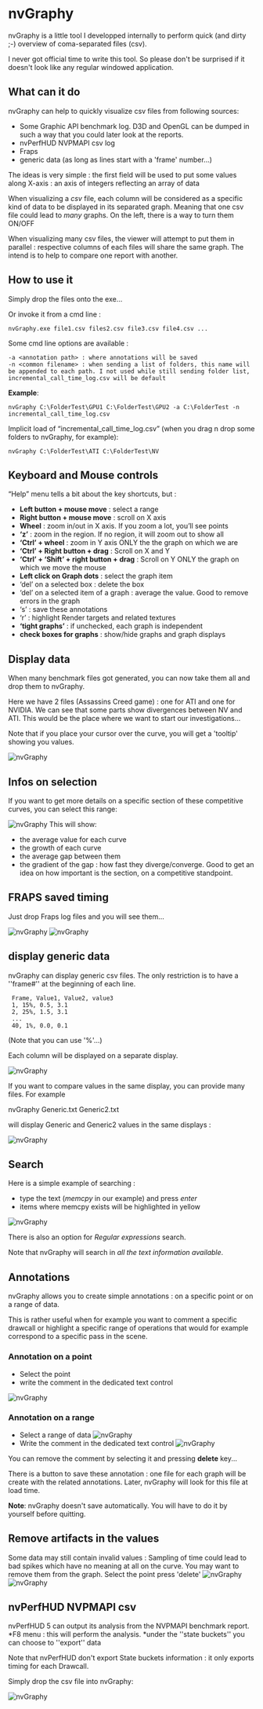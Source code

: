# nvGraphy

nvGraphy is a little tool I developped internally to perform quick (and dirty ;-) overview of coma-separated files (csv).

I never got official time to write this tool. So please don't be surprised if it doesn't look like any regular windowed application.

## What can it do

nvGraphy can help to quickly visualize csv files from following sources:

* Some Graphic API benchmark log. D3D and OpenGL can be dumped in such a way that you could later look at the reports.
* nvPerfHUD NVPMAPI csv log
* Fraps
* generic data (as long as lines start with a 'frame' number...)

The ideas is very simple : the first field will be used to put some values along X-axis : an axis of integers reflecting an array of data

When visualizing a *csv* file, each column will be considered as a specific kind of data to be displayed in its separated graph. Meaning that one csv file could lead to *many* graphs. On the left, there is a way to turn them ON/OFF

When visualizing many csv files, the viewer will attempt to put them in parallel : respective columns of each files will share the same graph. The intend is to help to compare one report with another.

## How to use it

Simply drop the files onto the exe...

Or invoke it from a cmd line :
````
nvGraphy.exe file1.csv files2.csv file3.csv file4.csv ...
````

Some cmd line options are available :

````
-a <annotation path> : where annotations will be saved
-n <common filename> : when sending a list of folders, this name will be appended to each path. I not used while still sending folder list, incremental_call_time_log.csv will be default
````

__Example__:
````
nvGraphy C:\FolderTest\GPU1 C:\FolderTest\GPU2 -a C:\FolderTest -n incremental_call_time_log.csv
````

Implicit load of “incremental_call_time_log.csv” (when you drag n drop some folders to nvGraphy, for example):
````
nvGraphy C:\FolderTest\ATI C:\FolderTest\NV
````

## Keyboard and Mouse controls
“Help” menu tells a bit about the key shortcuts, but :

* __Left button + mouse move__ : select a range
* __Right button + mouse move__ : scroll on X axis
* __Wheel__ : zoom in/out in X axis. If you zoom a lot, you’ll see points
* __‘z’__ : zoom in the region. If no region, it will zoom out to show all
* __‘Ctrl’ + wheel__ : zoom in Y axis ONLY the the graph on which we are
* __‘Ctrl’ + Right button + drag__ : Scroll on X and Y
* __‘Ctrl’ + ‘Shift’ + right button + drag__ : Scroll on Y ONLY the graph on which we move the mouse
* __Left click on Graph dots__ : select the graph item
* ‘del’ on a selected box : delete the box
* ‘del’ on a selected item of a graph : average the value. Good to remove errors in the graph
* ‘s’ : save these annotations
* ‘r’ : highlight Render targets and related textures
* __‘tight graphs’__ : if unchecked, each graph is independent
* __check boxes for graphs__ : show/hide graphs and graph displays

## Display data

When many benchmark files got generated, you can now take them all and drop them to nvGraphy.

Here we have 2 files (Assassins Creed game) : one for ATI and one for NVIDIA. We can see that some parts show divergences between NV and ATI. This would be the place where we want to start our investigations...

Note that if you place your cursor over the curve, you will get a 'tooltip' showing you values.

![nvGraphy](https://github.com/tlorach/nvGraphy/raw/master/README_pics/NvGraphy_competitiveAPICGraphs.png)


## Infos on selection
If you want to get more details on a specific section of these competitive curves, you can select this range:

![nvGraphy](https://github.com/tlorach/nvGraphy/raw/master/README_pics/NvGraphy_competitiveRangeCompare.png)
This will show:
* the average value for each curve
* the growth of each curve
* the average gap between them
* the gradient of the gap : how fast they diverge/converge. Good to get an idea on how important is the section, on a competitive standpoint.


## FRAPS saved timing

Just drop Fraps log files and you will see them...

![nvGraphy](https://github.com/tlorach/nvGraphy/raw/master/README_pics/NvGraphy_FRAPS_FPS.png)
![nvGraphy](https://github.com/tlorach/nvGraphy/raw/master/README_pics/NvGraphy_FRAPS_Ms.png)

## display generic data
nvGraphy can display generic csv files.
The only restriction is to have a ''frame#'' at the beginning of each line.
````
 Frame, Value1, Value2, value3
 1, 15%, 0.5, 3.1
 2, 25%, 1.5, 3.1
 ...
 40, 1%, 0.0, 0.1
````

(Note that you can use '%'...)

Each column will be displayed on a separate display. 

![nvGraphy](https://github.com/tlorach/nvGraphy/raw/master/README_pics/NvGraphy_generic1.png)

If you want to compare values in the same display, you can provide many files. For example 

 nvGraphy Generic.txt Generic2.txt

will display Generic and Generic2 values in the same displays :

![nvGraphy](https://github.com/tlorach/nvGraphy/raw/master/README_pics/NvGraphy_generic2.png)


## Search
Here is a simple example of searching :
* type the text (*memcpy* in our example) and press *enter*
* items where memcpy exists will be highlighted in yellow

![nvGraphy](https://github.com/tlorach/nvGraphy/raw/master/README_pics/NvGraphy_Search.png)

There is also an option for *Regular expressions* search.

Note that nvGraphy will search in *all the text information available*.


## Annotations
nvGraphy allows you to create simple annotations : on a specific point or on a range of data.

This is rather useful when for example you want to comment a specific drawcall or highlight a specific range of operations that would for example correspond to a specific pass in the scene.

### Annotation on a point
* Select the point
* write the comment in the dedicated text control

![nvGraphy](https://github.com/tlorach/nvGraphy/raw/master/README_pics/NvGraphy_annotPT.png)

### Annotation on a range
* Select a range of data
![nvGraphy](https://github.com/tlorach/nvGraphy/raw/master/README_pics/nvGraphy_rangeannot1.png)
* Write the comment in the dedicated text control
![nvGraphy](https://github.com/tlorach/nvGraphy/raw/master/README_pics/nvGraphy_rangeannot2.png)

You can remove the comment by selecting it and pressing **delete** key...

There is a button to save these annotation : one file for each graph will be create with the related annotations. Later, nvGraphy will look for this file at load time.

__Note__: nvGraphy doesn't save automatically. You will have to do it by yourself before quitting.

## Remove artifacts in the values
Some data may still contain invalid values : Sampling of time could lead to bad spikes which have no meaning at all on the curve. You may want to remove them from the graph.
Select the point
press 'delete'
![nvGraphy](https://github.com/tlorach/nvGraphy/raw/master/README_pics/NvGraphy_correctPT1.png)
![nvGraphy](https://github.com/tlorach/nvGraphy/raw/master/README_pics/NvGraphy_correctPT2.png)

## nvPerfHUD NVPMAPI csv

nvPerfHUD 5 can output its analysis from the NVPMAPI benchmark report.
*F8 menu : this will perform the analysis.
*under the ''state buckets'' you can choose to ''export'' data

Note that nvPerfHUD don't export State buckets information : it only exports timing for each Drawcall.

Simply drop the csv file into nvGraphy:

![nvGraphy](https://github.com/tlorach/nvGraphy/raw/master/README_pics/nvGraphy_nvPerfHUD.png)


